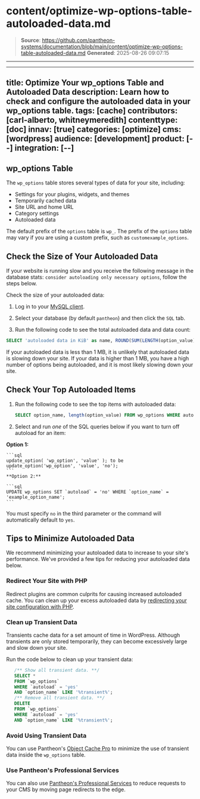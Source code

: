 # content/optimize-wp-options-table-autoloaded-data.md

> **Source**: https://github.com/pantheon-systems/documentation/blob/main/content/optimize-wp-options-table-autoloaded-data.md
> **Generated**: 2025-08-26 09:07:15

---

---
title: Optimize Your wp_options Table and Autoloaded Data
description: Learn how to check and configure the autoloaded data in your wp_options table.
tags: [cache]
contributors: [carl-alberto, whitneymeredith]
contenttype: [doc]
innav: [true]
categories: [optimize]
cms: [wordpress]
audience: [development]
product: [--]
integration: [--]
---

## wp_options Table

The `wp_options` table stores several types of data for your site, including:

- Settings for your plugins, widgets, and themes
- Temporarily cached data
- Site URL and home URL
- Category settings
- Autoloaded data

<Alert title="Note" type="info" >

The default prefix of the `options` table is `wp_`. The prefix of the `options` table may vary if you are using a custom prefix, such as `customexample_options`.

</Alert>

## Check the Size of Your Autoloaded Data

If your website is running slow and you receive the following message in the database stats: `consider autoloading only necessary options`, follow the steps below.

Check the size of your autoloaded data:

1. Log in to your [MySQL client](/guides/mariadb-mysql/mysql-access).

1. Select your database (by default `pantheon`) and then click the `SQL` tab.

1. Run the following code to see the total autoloaded data and data count:

  ```sql
  SELECT 'autoloaded data in KiB' as name, ROUND(SUM(LENGTH(option_value))/ 1024) as value FROM wp_options WHERE autoload='yes' UNION SELECT 'autoloaded data count', count(*) FROM wp_options WHERE autoload='yes';
  ```

If your autoloaded data is less than 1 MB, it is unlikely that autoloaded data is slowing down your site. If your data is higher than 1 MB, you have a high number of options being autoloaded, and it is most likely slowing down your site.

## Check Your Top Autoloaded Items

 1. Run the following code to see the top items with autoloaded data:

    ```sql
    SELECT option_name, length(option_value) FROM wp_options WHERE autoload='yes' ORDER BY length(option_value) DESC LIMIT 20;
    ```

 1. Select and run *one* of the SQL queries below if you want to turn off autoload for an item:

   **Option 1:**

    ```sql
    update_option( 'wp_option', 'value' ); to be update_option('wp_option', 'value', 'no');
    ```
    **Option 2:**

    ```sql
    UPDATE wp_options SET `autoload` = 'no' WHERE `option_name` = 'example_option_name';
    ```

 <Alert title="Note"  type="info" >

 You must specify `no` in the third parameter or the command will automatically default to `yes`.

 </Alert>

## Tips to Minimize Autoloaded Data

We recommend minimizing your autoloaded data to increase to your site's performance. We've provided a few tips for reducing your autoloaded data below.

### Redirect Your Site with PHP

Redirect plugins are common culprits for causing increased autoloaded cache. You can clean up your excess autoloaded data by [redirecting your site configuration with PHP](/guides/redirect#redirect-with-php).

### Clean up Transient Data

Transients cache data for a set amount of time in WordPress. Although transients are only stored temporarily, they can become excessively large and slow down your site.

Run the code below to clean up your transient data:

   ```sql
      /** Show all transient data. **/
      SELECT *
      FROM `wp_options`
      WHERE `autoload` = 'yes'
      AND `option_name` LIKE '%transient%';
      /** Remove all transient data. **/
      DELETE
      FROM `wp_options`
      WHERE `autoload` = 'yes'
      AND `option_name` LIKE '%transient%';
   ```

 ### Avoid Using Transient Data

 You can use Pantheon's [Object Cache Pro](/object-cache/wordpress) to minimize the use of transient data inside the `wp_options` table.

 ### Use Pantheon's Professional Services

 You can also use [Pantheon's Professional Services](/guides/professional-services/advanced-global-cdn#edge-redirects) to reduce requests to your CMS by moving page redirects to the edge.
